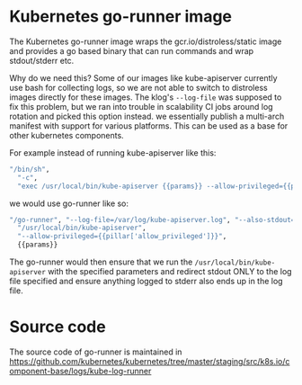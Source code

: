 # Kubernetes go-runner image

The Kubernetes go-runner image wraps the gcr.io/distroless/static image and provides a go based
binary that can run commands and wrap stdout/stderr etc. 

Why do we need this? Some of our images like kube-apiserver currently use bash for collecting
logs, so we are not able to switch to distroless images directly for these images. The klog's
`--log-file` was supposed to fix this problem, but we ran into trouble in scalability CI jobs
around log rotation and picked this option instead. we essentially publish a multi-arch 
manifest with support for various platforms. This can be used as a base for other kubernetes
components.

For example instead of running kube-apiserver like this:
```bash
"/bin/sh",
  "-c",
  "exec /usr/local/bin/kube-apiserver {{params}} --allow-privileged={{pillar['allow_privileged']}} 1>>/var/log/kube-apiserver.log 2>&1"
```  

we would use go-runner like so:
```bash
"/go-runner", "--log-file=/var/log/kube-apiserver.log", "--also-stdout=false", "--redirect-stderr=true",
  "/usr/local/bin/kube-apiserver",
  "--allow-privileged={{pillar['allow_privileged']}}",
  {{params}}
```

The go-runner would then ensure that we run the `/usr/local/bin/kube-apiserver` with the 
specified parameters and redirect stdout ONLY to the log file specified and ensure anything 
logged to stderr also ends up in the log file.

# Source code

The source code of go-runner is maintained in
https://github.com/kubernetes/kubernetes/tree/master/staging/src/k8s.io/component-base/logs/kube-log-runner

